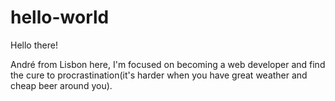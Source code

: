 # hello-world

Hello there!

André from Lisbon here, I'm focused on becoming a web developer and find the cure to procrastination(it's harder when you have great weather and cheap beer around you).
